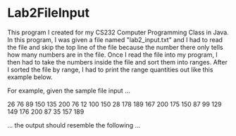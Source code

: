 # Lab2FileInput
This program I created for my CS232 Computer Programming Class in Java. In this program, I was given a file named "lab2_input.txt" and I had to read the file and skip the top line of the file because the number there only tells how many numbers are in the file. Once I read the file into my program, I then had to take the numbers inside the file and sort them into ranges. After I sorted the file by range, I had to print the range quantities out like this example below. 

For example, given the sample file input ...

26
76 89 150 135 200 76 12 100 150 28 178 189 167 200 175 150 87 99 129 149 176 200 87 35 157 189

... the output should resemble the following ...

[0 - 24]: 1
[25 - 49]: 2
[50 - 74]: 0
[75 - 99]: 6
[100 - 124]: 1
[125 - 149]: 3
[150 - 174]: 5
[175 - 200]: 8
